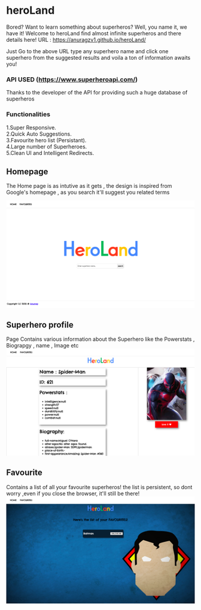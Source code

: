 # heroLand
Bored? Want to learn something about superheros? Well, you name it, we have it! Welcome to heroLand find almost infinite superheros and there details here!
URL : https://anuragzv1.github.io/heroLand/

Just Go to the above URL type any superhero name and click one superhero from the suggested results and voila a ton of information awaits you!

### API USED (https://www.superheroapi.com/)
Thanks to the developer of the API for providing such a huge database of superheros

### Functionalities
1.Super Responsive.   
2.Quick Auto Suggestions.   
3.Favourite hero list (Persistant).   
4.Large number of Superheroes.   
5.Clean UI and Intelligent Redirects.   

## Homepage
The Home page is as intutive as it gets , the design is inspired from Google's homepage , as you search it'll suggest you related terms

![index](index.png)

## Superhero profile
Page Contains various information about the Superhero like the Powerstats , Biograpgy , name , Image etc
![profile](profile.png)

## Favourite
Contains a list of all your favourite superheros! the list is persistent, so dont worry ,even if you close the browser, it'll still be there!
![fav](favourite.png)
